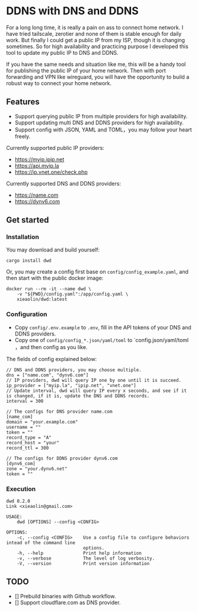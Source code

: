 # DDNS with DNS and DDNS


For a long long time, it is really a pain on ass to connect home network. I have tried tailscale, zerotier and none of them is stable enough for daily work. But finally I could get a public IP from my ISP, though it is changing sometimes. So for high availability and practicing purpose I developed this tool to update my public IP to DNS and DDNS.

If you have the same needs and situation like me, this will be a handy tool for publishing the public IP of your home network. Then with port forwarding and VPN like wireguard, you will have the opportunity to build a robust way to connect your home network.


## Features

- Support querying public IP from multiple providers for high availability.
- Support updating multi DNS and DDNS providers for high availability.
- Support config with JSON, YAML and TOML，you may follow your heart freely.

Currently supported public IP providers:

- https://myip.ipip.net
- https://api.myip.la
- https://ip.vnet.one/check.php

Currently supported DNS and DDNS providers:

- https://name.com
- https://dynv6.com



## Get started

### Installation

You may download and build yourself:

```shell
cargo install dwd
```

Or, you may create a config first base on `config/config_example.yaml`, and then start with the public docker image:

```
docker run --rm -it --name dwd \
    -v "${PWD}/config.yaml":/app/config.yaml \
    xieaolin/dwd:latest
```


### Configuration

- Copy `config/.env.example` to `.env`, fill in the API tokens of your DNS and DDNS providers.
- Copy one of `config/config_*.json/yaml/toml` to `config.json/yaml/toml ，and then config as you like.

The fields of config explained below:

```
// DNS and DDNS providers, you may choose multiple.
dns = ["name.com", "dynv6.com"]
// IP providers, dwd will query IP one by one until it is succeed.
ip_provider = ["myip.la", "ipip.net", "vnet.one"]
// Update interval, dwd will query IP every x seconds, and see if it is changed, if it is, update the DNS and DDNS records.
interval = 300

// The configs for DNS provider name.com
[name_com]
domain = "your.example.com"
username = ""
token = ""
record_type = "A"
record_host = "your"
record_ttl = 300

// The configs for DDNS provider dynv6.com
[dynv6_com]
zone = "your.dynv6.net"
token = ""
```

### Execution

```shell
dwd 0.2.0
Link <xieaolin@gmail.com>

USAGE:
    dwd [OPTIONS] --config <CONFIG>

OPTIONS:
    -c, --config <CONFIG>    Use a config file to configure behaviors intead of the command line
                             options.
    -h, --help               Print help information
    -v, --verbose            The level of log verbosity.
    -V, --version            Print version information
```


## TODO

- [] Prebuild binaries with Github workflow.
- [] Support cloudflare.com as DNS provider.
